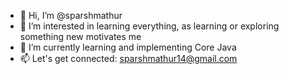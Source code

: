 - 👋 Hi, I’m @sparshmathur
- 👀 I’m interested in learning everything, as learning or exploring something new motivates me 
- 🌱 I’m currently learning and implementing Core Java
- 📫 Let's get connected: sparshmathur14@gmail.com

<!---
sparshmathur/sparshmathur is a ✨ special ✨ repository because its `README.md` (this file) appears on your GitHub profile.
You can click the Preview link to take a look at your changes.
--->
